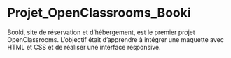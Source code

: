 # Projet_OpenClassrooms_Booki

Booki, site de réservation et d’hébergement, est le premier projet OpenClassrooms.
L’objectif était d’apprendre à intégrer une maquette avec HTML et CSS et de réaliser une interface responsive. 

